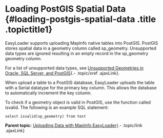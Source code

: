 Loading PostGIS Spatial Data {#loading-postgis-spatial-data .title .topictitle1}
============================

<div class="body conbody">

EasyLoader supports uploading MapInfo native tables into PostGIS. PostGIS stores spatial data in a geometry column called sp\_geometry. Unsupported data types are ignored resulting in an empty record in the sp\_geometry geometry column.

For a list of unsupported data types, see [Unsupported Geometries in Oracle, SQL Server, and PostGIS](contents/unsupportedgeometries.html){.- .topic/xref .ajaxLink}.

When upload a table to a PostGIS database, EasyLoader uploads the table with a Serial datatype for the primary key column. This allows the database to automatically increment the key column.

To check if a geometry object is valid in PostGIS, use the function called isvalid. The following is an example SQL statement:

``` {.pre .codeblock}
select isvalid(sp_geometry) from test
```

</div>

<div class="related-links" functx="http://www.functx.com">

<div class="related-links-title">

</div>

<div class="familylinks">

<div class="parentlink">

**Parent topic:** [Uploading Data with MapInfo EasyLoader](contents/../contents/chapterintro.html){.- .topic/link .ajaxLink}

</div>

</div>

</div>
